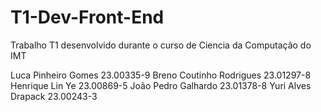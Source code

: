 # T1-Dev-Front-End
Trabalho T1 desenvolvido durante o curso de Ciencia da Computação do IMT

Luca Pinheiro Gomes 23.00335-9
Breno Coutinho Rodrigues 23.01297-8
Henrique Lin Ye 23.00869-5 
João Pedro Galhardo 23.01378-8
Yuri Alves Drapack 23.00243-3

